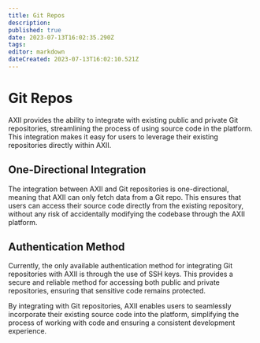 ```yaml
---
title: Git Repos
description: 
published: true
date: 2023-07-13T16:02:35.290Z
tags: 
editor: markdown
dateCreated: 2023-07-13T16:02:10.521Z
---
```


# Git Repos
AXII provides the ability to integrate with existing public and private Git repositories, streamlining the process of using source code in the platform. This integration makes it easy for users to leverage their existing repositories directly within AXII.

## One-Directional Integration

The integration between AXII and Git repositories is one-directional, meaning that AXII can only fetch data from a Git repo. This ensures that users can access their source code directly from the existing repository, without any risk of accidentally modifying the codebase through the AXII platform.

## Authentication Method

Currently, the only available authentication method for integrating Git repositories with AXII is through the use of SSH keys. This provides a secure and reliable method for accessing both public and private repositories, ensuring that sensitive code remains protected.

By integrating with Git repositories, AXII enables users to seamlessly incorporate their existing source code into the platform, simplifying the process of working with code and ensuring a consistent development experience.
